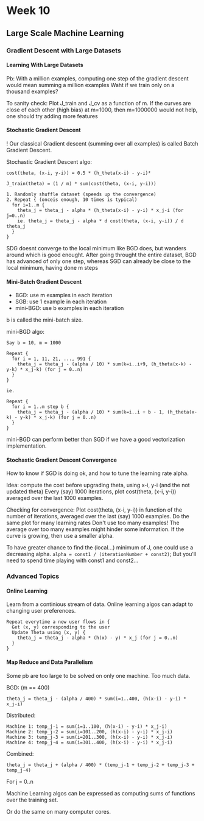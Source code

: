 # Week 10

## Large Scale Machine Learning

### Gradient Descent with Large Datasets

#### Learning With Large Datasets

Pb: With a million examples, computing one step of the gradient descent would mean summing a million examples
Waht if we train only on a thousand examples?

To sanity check:
Plot J_train and J_cv as a function of m. If the curves are close of each other (high bias) at m=1000, then m=1000000 would not help,
one should try adding more features

#### Stochastic Gradient Descent
!
Our classical Gradient descent (summing over all examples) is called Batch Gradient Descent.

Stochastic Gradient Descent algo:
```
cost(theta, (x-i, y-i)) = 0.5 * (h_theta(x-i) - y-i)²

J_train(theta) = (1 / m) * sum(cost(theta, (x-i, y-i)))

1. Randomly shuffle dataset (speeds up the convergence)
2. Repeat { (onceis enough, 10 times is typical)
  for i=1..m {
    theta_j = theta_j - alpha * (h_theta(x-i) - y-i) * x_j-i (for j=0..n)
    ie. theta_j = theta_j - alpha * d cost(theta, (x-i, y-i)) / d theta_j
  }
}
```

SDG doesnt converge to the local minimum like BGD does, but wanders around which is good enought.
After going throught the entire dataset, BGD has advanced of only one step, whereas SGD can already be close to the local minimum, having done m steps

#### Mini-Batch Gradient Descent

- BGD: use m examples in each iteration
- SGB: use 1 example in each iteration
- mini-BGD: use b examples in each iteration

b is called the mini-batch size.

mini-BGD algo:
```
Say b = 10, m = 1000

Repeat {
  for i = 1, 11, 21, ..., 991 {
    theta_j = theta_j - (alpha / 10) * sum(k=i..i+9, (h_theta(x-k) - y-k) * x_j-k) (for j = 0..n)
  }
}

ie.

Repeat {
  for i = 1..m step b {
    theta_j = theta_j - (alpha / 10) * sum(k=i..i + b - 1, (h_theta(x-k) - y-k) * x_j-k) (for j = 0..n)
  }
}
```

mini-BGD can perform better than SGD if we have a good vectorization implementation.

#### Stochastic Gradient Descent Convergence

How to know if SGD is doing ok, and how to tune the learning rate alpha.

Idea:
compute the cost before upgrading theta, using x-i, y-i (and the not updated theta)
Every (say) 1000 iterations, plot cost(theta, (x-i, y-i)) averaged over the last 1000 examples.

Checking for convergence:
Plot cost(theta, (x-i, y-i)) in function of the number of iterations, averaged over the last (say) 1000 examples.
Do the same plot for many learning rates
Don't use too many examples! The average over too many examples might hinder some information.
If the curve is growing, then use a smaller alpha.

To have greater chance to find the (local...) minimum of J, one could use a decreasing alpha.
`alpha = const1 / (iterationNumber + const2)`;
But you'll need to spend time playing with const1 and const2...

### Advanced Topics

#### Online Learning

Learn from a continious stream of data. Online learning algos can adapt to changing user preferences.
```
Repeat everytime a new user flows in {
  Get (x, y) corresponding to the user
  Update Theta using (x, y) {
    theta_j = theta_j - alpha * (h(x) - y) * x_j (for j = 0..n)
  }
}
```

#### Map Reduce and Data Parallelism

Some pb are too large to be solved on only one machine. Too much data.

BGD: (m == 400)
```
theta_j = theta_j - (alpha / 400) * sum(i=1..400, (h(x-i) - y-i) * x_j-i)
```
Distributed:
```
Machine 1: temp_j-1 = sum(i=1..100, (h(x-i) - y-i) * x_j-i)
Machine 2: temp_j-2 = sum(i=101..200, (h(x-i) - y-i) * x_j-i)
Machine 3: temp_j-3 = sum(i=201..300, (h(x-i) - y-i) * x_j-i)
Machine 4: temp_j-4 = sum(i=301..400, (h(x-i) - y-i) * x_j-i)
```
Combined:
```
theta_j = theta_j + (alpha / 400) * (temp_j-1 + temp_j-2 + temp_j-3 + temp_j-4)
```
For j = 0..n

Machine Learning algos can be expressed as computing sums of functions over the training set.

Or do the same on many computer cores.
  
